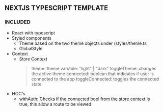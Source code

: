 ## NEXTJS TYPESCRIPT TEMPLATE

### INCLUDED

 - React with typescript
 - Styled components
    * Theme based on the two theme objects under /styles/theme.ts
    * GlobalStyle
 - Context
    * Store Context
        > theme: theme variable: "light" | "dark"
        > toggleTheme: changes the active theme
        > connected: boolean that indicates if user is connected to the app
        > toggleConnected: toggles the connected state
 - HOC's
    * withAuth: Checks if the connected bool from the store context is true, this allow a route to  be viewed


